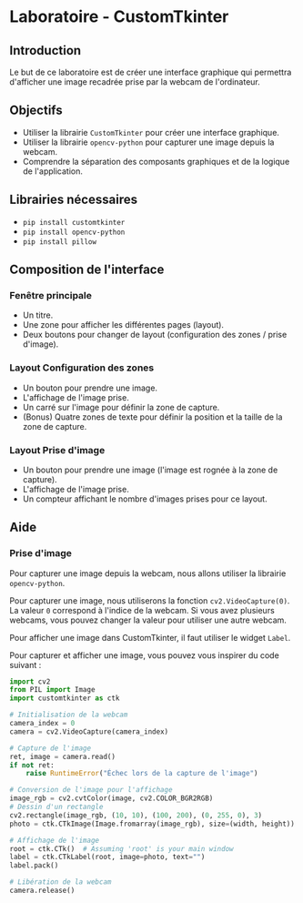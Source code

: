 # Laboratoire - CustomTkinter
## Introduction
Le but de ce laboratoire est de créer une interface graphique qui permettra d'afficher une image recadrée prise par la webcam de l'ordinateur.

## Objectifs
- Utiliser la librairie `CustomTkinter` pour créer une interface graphique.
- Utiliser la librairie `opencv-python` pour capturer une image depuis la webcam.
- Comprendre la séparation des composants graphiques et de la logique de l'application.

## Librairies nécessaires
- `pip install customtkinter`
- `pip install opencv-python`
- `pip install pillow`

## Composition de l'interface
### Fenêtre principale
- Un titre.
- Une zone pour afficher les différentes pages (layout).
- Deux boutons pour changer de layout (configuration des zones / prise d'image).

### Layout Configuration des zones
- Un bouton pour prendre une image.
- L'affichage de l'image prise.
- Un carré sur l'image pour définir la zone de capture.
- (Bonus) Quatre zones de texte pour définir la position et la taille de la zone de capture.

### Layout Prise d'image
- Un bouton pour prendre une image (l'image est rognée à la zone de capture).
- L'affichage de l'image prise.
- Un compteur affichant le nombre d'images prises pour ce layout.

## Aide
### Prise d'image
Pour capturer une image depuis la webcam, nous allons utiliser la librairie `opencv-python`.

Pour capturer une image, nous utiliserons la fonction `cv2.VideoCapture(0)`.
La valeur `0` correspond à l'indice de la webcam. Si vous avez plusieurs webcams, vous pouvez changer la valeur pour utiliser une autre webcam.

Pour afficher une image dans CustomTkinter, il faut utiliser le widget `Label`.

Pour capturer et afficher une image, vous pouvez vous inspirer du code suivant :

```python
import cv2
from PIL import Image
import customtkinter as ctk

# Initialisation de la webcam
camera_index = 0
camera = cv2.VideoCapture(camera_index)

# Capture de l'image
ret, image = camera.read()
if not ret:
    raise RuntimeError("Échec lors de la capture de l'image")

# Conversion de l'image pour l'affichage
image_rgb = cv2.cvtColor(image, cv2.COLOR_BGR2RGB)
# Dessin d'un rectangle
cv2.rectangle(image_rgb, (10, 10), (100, 200), (0, 255, 0), 3)
photo = ctk.CTkImage(Image.fromarray(image_rgb), size=(width, height))

# Affichage de l'image
root = ctk.CTk()  # Assuming 'root' is your main window
label = ctk.CTkLabel(root, image=photo, text="")
label.pack()

# Libération de la webcam
camera.release()
